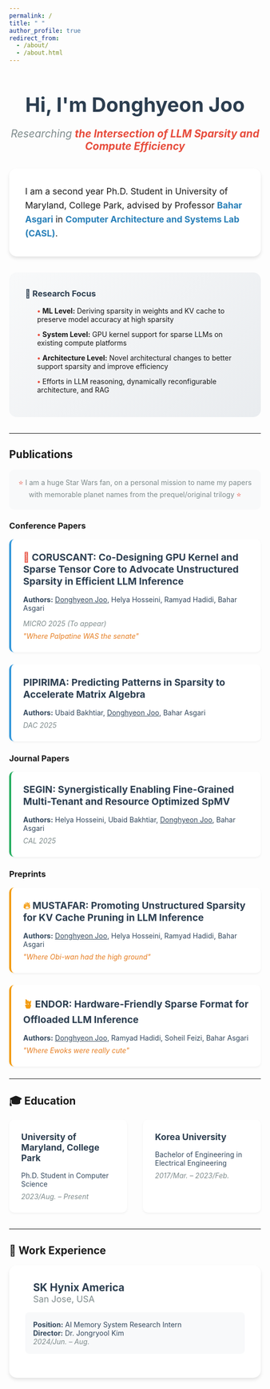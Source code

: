 ```yaml
---
permalink: /
title: " "
author_profile: true
redirect_from: 
  - /about/
  - /about.html
---
```


<div style="text-align: center; margin-bottom: 2rem;">
  <h1 style="font-size: 2.5rem; color: #2c3e50; margin-bottom: 0.5rem;">Hi, I'm Donghyeon Joo</h1>
  <p style="font-size: 1.3rem; color: #7f8c8d; font-style: italic; margin-bottom: 2rem;">Researching <strong style="color: #e74c3c;">the Intersection of LLM Sparsity and Compute Efficiency</strong></p>
</div>

<div style="background: #ffffff; padding: 2rem; border-radius: 15px; margin-bottom: 2rem; box-shadow: 0 4px 6px rgba(0,0,0,0.1);">
  <p style="font-size: 1.1rem; line-height: 1.6; margin: 0;">
    I am a second year Ph.D. Student in University of Maryland, College Park, advised by Professor <a href="https://cs.umd.edu/~bahar/" style="color: #2980b9; text-decoration: none; font-weight: bold;">Bahar Asgari</a> in <a href="https://casl.cs.umd.edu/" style="color: #2980b9; text-decoration: none; font-weight: bold;">Computer Architecture and Systems Lab (CASL)</a>.
  </p>
</div>

<div style="background: linear-gradient(135deg, #f8f9fa 0%, #e9ecef 100%); padding: 2rem; border-radius: 15px; margin-bottom: 2rem;">
  <h3 style="color: #2c3e50; margin-top: 0; margin-bottom: 1rem;">🔬 Research Focus</h3>
  <ul style="list-style: none; padding-left: 0;">
    <li style="margin-bottom: 0.8rem; padding-left: 1.5rem; position: relative;">
      <span style="color: #e74c3c; font-weight: bold;">•</span> <strong>ML Level:</strong> Deriving sparsity in weights and KV cache to preserve model accuracy at high sparsity
    </li>
    <li style="margin-bottom: 0.8rem; padding-left: 1.5rem; position: relative;">
      <span style="color: #e74c3c; font-weight: bold;">•</span> <strong>System Level:</strong> GPU kernel support for sparse LLMs on existing compute platforms
    </li>
    <li style="margin-bottom: 0.8rem; padding-left: 1.5rem; position: relative;">
    <span style="color: #e74c3c; font-weight: bold;">•</span> <strong>Architecture Level:</strong> Novel architectural changes to better support sparsity and improve efficiency
    </li>
    <li style="margin-bottom: 0.8rem; padding-left: 1.5rem; position: relative;">
      <span style="color: #e74c3c; font-weight: bold;">•</span> Efforts in LLM reasoning, dynamically reconfigurable architecture, and RAG 
    </li>
  </ul>
</div>



---

## Publications

<div style="background: #f8f9fa; padding: 1rem; border-radius: 10px; margin-bottom: 1rem;">
  <p style="color: #7f8c8d; margin: 0; text-align: center;">
    <span style="color: #e74c3c;">⭐</span> I am a huge Star Wars fan, on a personal mission to name my papers with memorable planet names from the prequel/original trilogy <span style="color: #e74c3c;">⭐</span>
  </p>
</div>

### Conference Papers
  <div style="background: #fff; padding: 1.5rem; border-radius: 10px; margin-bottom: 1.5rem; box-shadow: 0 2px 4px rgba(0,0,0,0.05); border-left: 4px solid #3498db;">
    <h4 style="color: #2c3e50; margin-top: 0; margin-bottom: 1rem; font-size: 1.2rem;">
      <span style="color: #e74c3c;">🌃</span> <strong>CORUSCANT: Co-Designing GPU Kernel and Sparse Tensor Core to Advocate Unstructured Sparsity in Efficient LLM Inference</strong>
    </h4>
    <p style="margin-bottom: 0.5rem; color: #34495e;"><strong>Authors:</strong> <u>Donghyeon Joo</u>, Helya Hosseini, Ramyad Hadidi, Bahar Asgari</p>
  <p style="margin-bottom: 0.5rem; color: #7f8c8d;"><em>MICRO 2025 (To appear)</em></p>
  <p style="margin: 0; font-style: italic; color: #e67e22;">"Where Palpatine WAS the senate"</p>
</div>

  <div style="background: #fff; padding: 1.5rem; border-radius: 10px; margin-bottom: 1.5rem; box-shadow: 0 2px 4px rgba(0,0,0,0.05); border-left: 4px solid #3498db;">
    <h4 style="color: #2c3e50; margin-top: 0; margin-bottom: 1rem; font-size: 1.2rem;">
      <strong>PIPIRIMA: Predicting Patterns in Sparsity to Accelerate Matrix Algebra</strong>
    </h4>
    <p style="margin-bottom: 0.5rem; color: #34495e;"><strong>Authors:</strong> Ubaid Bakhtiar, <u>Donghyeon Joo</u>, Bahar Asgari</p>
  <p style="margin: 0; color: #7f8c8d;"><em>DAC 2025</em></p>
</div>

### Journal Papers
<div style="background: #fff; padding: 1.5rem; border-radius: 10px; margin-bottom: 1.5rem; box-shadow: 0 2px 4px rgba(0,0,0,0.05); border-left: 4px solid #27ae60;">
  <h4 style="color: #2c3e50; margin-top: 0; margin-bottom: 1rem; font-size: 1.2rem;">
    <span style="color: #27ae60;"></span> <strong>SEGIN: Synergistically Enabling Fine-Grained Multi-Tenant and Resource Optimized SpMV</strong>
  </h4>
      <p style="margin-bottom: 0.5rem; color: #34495e;"><strong>Authors:</strong> Helya Hosseini, Ubaid Bakhtiar, <u>Donghyeon Joo</u>, Bahar Asgari</p>
  <p style="margin: 0; color: #7f8c8d;"><em>CAL 2025</em></p>
</div>

### Preprints
<div style="background: #fff; padding: 1.5rem; border-radius: 10px; margin-bottom: 1.5rem; box-shadow: 0 2px 4px rgba(0,0,0,0.05); border-left: 4px solid #f39c12;">
  <h4 style="color: #2c3e50; margin-top: 0; margin-bottom: 1rem; font-size: 1.2rem;">
    <span style="color: #f39c12;">🔥</span> <strong>MUSTAFAR: Promoting Unstructured Sparsity for KV Cache Pruning in LLM Inference</strong>
  </h4>
      <p style="margin-bottom: 0.5rem; color: #34495e;"><strong>Authors:</strong> <u>Donghyeon Joo</u>, Helya Hosseini, Ramyad Hadidi, Bahar Asgari</p>
  <p style="margin: 0; font-style: italic; color: #e67e22;">"Where Obi-wan had the high ground"</p>
</div>

<div style="background: #fff; padding: 1.5rem; border-radius: 10px; margin-bottom: 1.5rem; box-shadow: 0 2px 4px rgba(0,0,0,0.05); border-left: 4px solid #f39c12;">
  <h4 style="color: #2c3e50; margin-top: 0; margin-bottom: 1rem; font-size: 1.2rem;">
    <span style="color: #f39c12;">🪴</span> <strong>ENDOR: Hardware-Friendly Sparse Format for Offloaded LLM Inference</strong>
  </h4>
      <p style="margin-bottom: 0.5rem; color: #34495e;"><strong>Authors:</strong> <u>Donghyeon Joo</u>, Ramyad Hadidi, Soheil Feizi, Bahar Asgari</p>
  <p style="margin: 0; font-style: italic; color: #e67e22;">"Where Ewoks were really cute"</p>
</div>

---

## 🎓 Education

<div style="display: flex; gap: 2rem; margin-bottom: 2rem;">
  <div style="flex: 1; background: #fff; padding: 1.5rem; border-radius: 10px; box-shadow: 0 2px 4px rgba(0,0,0,0.05);">
    <h4 style="color: #2c3e50; margin-top: 0; margin-bottom: 1rem; font-size: 1.1rem;">
      <span style="color: #3498db;"></span> <strong>University of Maryland, College Park</strong>
    </h4>
    <p style="margin-bottom: 0.5rem; color: #34495e;">Ph.D. Student in Computer Science</p>
    <p style="margin: 0; color: #7f8c8d;"><em>2023/Aug. – Present</em></p>
  </div>
  
  <div style="flex: 1; background: #fff; padding: 1.5rem; border-radius: 10px; box-shadow: 0 2px 4px rgba(0,0,0,0.05);">
    <h4 style="color: #2c3e50; margin-top: 0; margin-bottom: 1rem; font-size: 1.1rem;">
      <span style="color: #27ae60;"></span> <strong>Korea University</strong>
    </h4>
    <p style="margin-bottom: 0.5rem; color: #34495e;">Bachelor of Engineering in Electrical Engineering</p>
    <p style="margin: 0; color: #7f8c8d;"><em>2017/Mar. – 2023/Feb.</em></p>
  </div>
</div>

---

## 💼 Work Experience

<div style="background: #fff; padding: 2rem; border-radius: 15px; box-shadow: 0 4px 6px rgba(0,0,0,0.1);">
  <div style="display: flex; align-items: center; margin-bottom: 1rem;">
    <span style="font-size: 2rem; margin-right: 1rem;"></span>
    <div>
      <h4 style="color: #2c3e50; margin: 0; font-size: 1.3rem;"><strong>SK Hynix America</strong></h4>
      <p style="margin: 0; color: #7f8c8d; font-size: 1.1rem;">San Jose, USA</p>
    </div>
  </div>
  <div style="background: #f8f9fa; padding: 1rem; border-radius: 8px; margin-bottom: 1rem;">
    <p style="margin: 0; color: #34495e;"><strong>Position:</strong> AI Memory System Research Intern</p>
    <p style="margin: 0; color: #34495e;"><strong>Director:</strong> Dr. Jongryool Kim</p>
    <p style="margin: 0; color: #7f8c8d;"><em>2024/Jun. – Aug.</em></p>
  </div>
</div>
